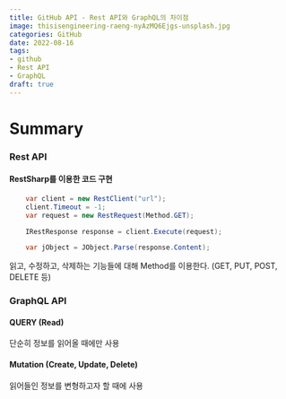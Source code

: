 ```yaml
---
title: GitHub API - Rest API와 GraphQL의 차이점
image: thisisengineering-raeng-nyAzMQ6Ejgs-unsplash.jpg
categories: GitHub
date: 2022-08-16
tags:
- github
- Rest API
- GraphQL
draft: true
---
```


# Summary
### Rest API
#### RestSharp를 이용한 코드 구현
```C#
	var client = new RestClient("url");
	client.Timeout = -1;
	var request = new RestRequest(Method.GET);

	IRestResponse response = client.Execute(request);

	var jObject = JObject.Parse(response.Content);
```

읽고, 수정하고, 삭제하는 기능들에 대해 Method를 이용한다. (GET, PUT, POST, DELETE 등)



### GraphQL API
#### QUERY (Read)
단순히 정보를 읽어올 때에만 사용

#### Mutation (Create, Update, Delete)
읽어들인 정보를 변형하고자 할 때에 사용

